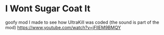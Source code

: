 # I Wont Sugar Coat It

goofy mod I made to see how UltraKill was coded
(the sound is part of the mod)
https://www.youtube.com/watch?v=jFIlEM9BMQY
